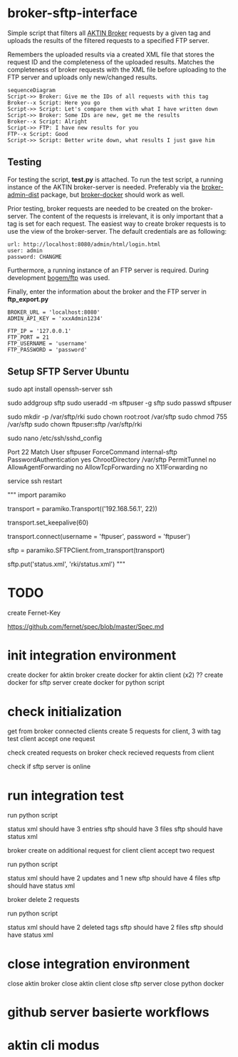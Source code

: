 # broker-sftp-interface
Simple script that filters all [AKTIN Broker](https://github.com/aktin/broker) requests by a given tag and uploads the results of the filtered requests to a specified FTP server.

Remembers the uploaded results via a created XML file that stores the request ID and the completeness of the uploaded results. Matches the completeness of broker requests with the XML file before uploading to the FTP server and uploads only new/changed results.

```mermaid
sequenceDiagram
Script->> Broker: Give me the IDs of all requests with this tag
Broker--x Script: Here you go
Script->> Script: Let's compare them with what I have written down
Script->> Broker: Some IDs are new, get me the results
Broker--x Script: Alright
Script->> FTP: I have new results for you
FTP--x Script: Good
Script->> Script: Better write down, what results I just gave him
```

## Testing

For testing the script, **test.py** is attached. To run the test script, a running instance of the AKTIN broker-server is needed. Preferably via the [broker-admin-dist](https://github.com/aktin/broker/tree/master/broker-admin-dist) package, but [broker-docker](https://github.com/aktin/broker/tree/master/docker) should work as well.

Prior testing, broker requests are needed to be created on the broker-server. The content of the requests is irrelevant, it is only important that a tag is set for each request. The easiest way to create broker requests is to use the view of the broker-server. The default credentials are as following:

	url: http://localhost:8080/admin/html/login.html
	user: admin
	password: CHANGME

Furthermore, a running instance of an FTP server is required. During development [bogem/ftp](https://hub.docker.com/r/bogem/ftp) was used.

Finally, enter the information about the broker and the FTP server in  **ftp_export.py**

    BROKER_URL = 'localhost:8080'
    ADMIN_API_KEY = 'xxxAdmin1234'

    FTP_IP = '127.0.0.1'
    FTP_PORT = 21
    FTP_USERNAME = 'username'
    FTP_PASSWORD = 'password'






## Setup SFTP Server Ubuntu
sudo apt install openssh-server ssh

sudo addgroup sftp
sudo useradd -m sftpuser -g sftp
sudo passwd sftpuser


sudo mkdir -p /var/sftp/rki
sudo chown root:root /var/sftp
sudo chmod 755 /var/sftp
sudo chown ftpuser:sftp /var/sftp/rki

sudo nano /etc/ssh/sshd_config

Port 22
Match User sftpuser
ForceCommand internal-sftp
PasswordAuthentication yes
ChrootDirectory /var/sftp
PermitTunnel no
AllowAgentForwarding no
AllowTcpForwarding no
X11Forwarding no

service ssh restart



"""
import paramiko

transport = paramiko.Transport(('192.168.56.1', 22))

transport.set_keepalive(60)

transport.connect(username = 'ftpuser', password = 'ftpuser')

sftp = paramiko.SFTPClient.from_transport(transport)

sftp.put('status.xml', 'rki/status.xml')
"""

# TODO
create Fernet-Key

https://github.com/fernet/spec/blob/master/Spec.md


# init integration environment
create docker for aktin broker
create docker for aktin client (x2) ??
create docker for sftp server
create docker for python script

# check initialization
get from broker connected clients
create 5 requests for client, 3 with tag test
client accept one request

check created requests on broker
check recieved requests from client

check if sftp server is online

# run integration test
run python script

status xml should have 3 entries
sftp should have 3 files
sftp should have status xml

broker create on additional request for client
client accept two request

run python script

status xml should have 2 updates and 1 new
sftp should have 4 files
sftp should have status xml

broker delete 2 requests

run python script

status xml should have 2 deleted tags
sftp should have 2 files
sftp should have status xml

# close integration environment
close aktin broker
close aktin client
close sftp server
close python docker



# github server basierte workflows

# aktin cli modus
